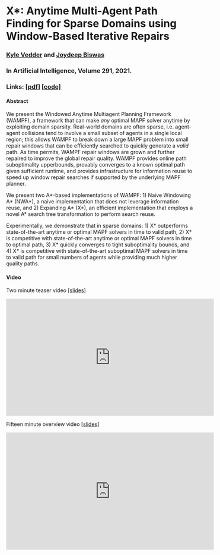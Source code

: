 <head>
<!-- Global site tag (gtag.js) - Google Analytics -->
<script async src="https://www.googletagmanager.com/gtag/js?id=UA-143379317-1"></script>
<script type="text/javascript" src="js/googleanalytics.js"></script>
<meta charset="utf-8">
<meta name="viewport" content="width=device-width, initial-scale=1.0">
<meta name="description" content="X*: Anytime Multi-Agent Path Finding for Sparse Domains using Window-Based Iterative Repairs">
<meta name="author" content="Kyle Vedder">
<link rel="shortcut icon" href="favicon.ico">
<title>X*</title>
<style>
     .updates li {
          margin-bottom:5px;
     }
</style>
</head>

# X*: Anytime Multi-Agent Path Finding for Sparse Domains using Window-Based Iterative Repairs

### [Kyle Vedder](http://vedder.io) and [Joydeep Biswas](http://joydeepb.com)

### In Artificial Intelligence, Volume 291, 2021.

### Links: [[pdf]](publications/expanding_astar_aij.pdf) [[code]](https://github.com/kylevedder/libMultiRobotPlanning/tree/xstar)

#### Abstract

We present the Windowed Anytime Multiagent Planning Framework (WAMPF), a framework that can make *any* optimal MAPF solver anytime by exploiting domain sparsity. Real-world domains are often sparse, i.e. agent-agent collisions tend to involve a small subset of agents in a single local region; this allows WAMPF to break down a large MAPF problem into small repair windows that can be efficiently searched to quickly generate a *valid* path. As time permits, WAMPF repair windows are grown and further repaired to improve the global repair quality. WAMPF provides online path suboptimality upperbounds, provably converges to a known optimal path given sufficient runtime, and provides infrastructure for information reuse to speed up window repair searches if supported by the underlying MAPF planner.

We present two A\*-based implementations of WAMPF: 1) Naive Windowing A\* (NWA\*), a naive implementation that does not leverage information reuse, and 2) Expanding A\* (X\*), an efficient implementation that employs a novel A* search tree transformation to perform search reuse.
    
Experimentally, we demonstrate that in sparse domains: 1) X\* outperforms state-of-the-art anytime or optimal MAPF solvers in time to valid path, 2) X\* is competitive with state-of-the-art anytime or optimal MAPF solvers in time to optimal path, 3) X\* quickly converges to tight suboptimality bounds, and 4) X\* is competitive with state-of-the-art suboptimal  MAPF solvers in time to valid path for small numbers of agents while providing much higher quality paths.

#### Video

Two minute teaser video [[slides]](https://docs.google.com/presentation/d/1qTM8LGMHVllsLpeJT1YsP814FDzw9fcNAnG9jWxrqmE/edit?usp=sharing)

<iframe width="560" height="315" src="https://www.youtube.com/embed/uvYnZ4TG9Uk" title="YouTube video player" frameborder="0" allow="accelerometer; autoplay; clipboard-write; encrypted-media; gyroscope; picture-in-picture" allowfullscreen></iframe>

Fifteen minute overview video [[slides]](https://docs.google.com/presentation/d/1Uex6PMoZ_hvDpw03dkZ-61fnHZLgHnGJV5WnrMHRKDc/edit?usp=sharing)

<iframe width="560" height="315" src="https://www.youtube.com/embed/oKaavHUCwYc" title="YouTube video player" frameborder="0" allow="accelerometer; autoplay; clipboard-write; encrypted-media; gyroscope; picture-in-picture" allowfullscreen></iframe>